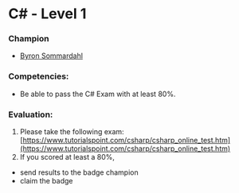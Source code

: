 # C# - Level 1

### Champion

- [Byron Sommardahl](mailto:byron@acklenavenue.com)

### Competencies:

- Be able to pass the C# Exam with at least 80%.

### Evaluation:

1. Please take the following exam: [https://www.tutorialspoint.com/csharp/csharp_online_test.htm](https://www.tutorialspoint.com/csharp/csharp_online_test.htm)
2. If you scored at least a 80%,

- send results to the badge champion
- claim the badge
